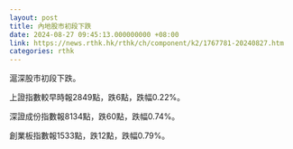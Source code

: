 ```yaml
---
layout: post
title: 內地股市初段下跌
date: 2024-08-27 09:45:13.000000000 +08:00
link: https://news.rthk.hk/rthk/ch/component/k2/1767781-20240827.htm
categories: rthk
---
```


滬深股市初段下跌。

上證指數較早時報2849點，跌6點，跌幅0.22%。

深證成份指數報8134點，跌60點，跌幅0.74%。

創業板指數報1533點，跌12點，跌幅0.79%。
